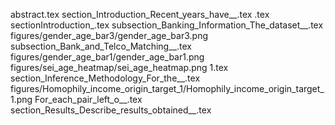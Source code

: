 abstract.tex
section_Introduction_Recent_years_have__.tex
.tex
sectionIntroduction_.tex
subsection_Banking_Information_The_dataset__.tex
figures/gender_age_bar3/gender_age_bar3.png
subsection_Bank_and_Telco_Matching__.tex
figures/gender_age_bar1/gender_age_bar1.png
figures/sei_age_heatmap/sei_age_heatmap.png
1.tex
section_Inference_Methodology_For_the__.tex
figures/Homophily_income_origin_target_1/Homophily_income_origin_target_1.png
For_each_pair_left_o__.tex
section_Results_Describe_results_obtained__.tex
